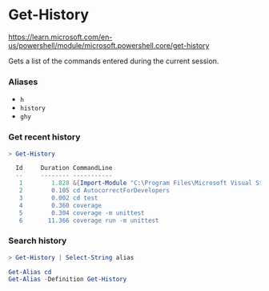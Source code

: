 # Get-History

https://learn.microsoft.com/en-us/powershell/module/microsoft.powershell.core/get-history

Gets a list of the commands entered during the current session.

### Aliases
- `h`
- `history`
- `ghy`

### Get recent history
```powershell
> Get-History

  Id     Duration CommandLine
  --     -------- -----------
   1        1.828 &{Import-Module "C:\Program Files\Microsoft Visual Studio\2022\Community\Common7\Tools\...
   2        0.105 cd AutocorrectForDevelopers
   3        0.002 cd test
   4        0.360 coverage
   5        0.304 coverage -m unittest
   6       11.366 coverage run -m unittest
```

### Search history
```powershell
> Get-History | Select-String alias

Get-Alias cd
Get-Alias -Definition Get-History
```
